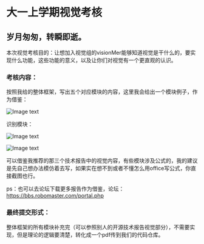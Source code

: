 # 大一上学期视觉考核

## 岁月匆匆，转瞬即逝。

本次视觉考核目的：让想加入视觉组的visionMer能够知道视觉是干什么的，要实现什么功能，这些功能的意义，以及让你们对视觉有一个更直观的认识。

### 考核内容：

按照我给的整体框架，写出五个对应模块的内容，这里我会给出一个模块例子，作为借鉴：

![Image text](https://gitee.com/leeopp/leecpp/raw/master/%E7%AC%AC%E4%B8%80%E5%AD%A6%E5%B9%B4%E8%80%83%E6%A0%B8/%E5%9B%BE%E7%89%87/allStruct.png)

识别模块：

![Image text](https://gitee.com/leeopp/leecpp/raw/master/%E7%AC%AC%E4%B8%80%E5%AD%A6%E5%B9%B4%E8%80%83%E6%A0%B8/%E5%9B%BE%E7%89%87/%E8%AF%86%E5%88%AB%E6%A8%A1%E5%9D%97%E4%B8%80.png)

![Image text](https://gitee.com/leeopp/leecpp/raw/master/%E7%AC%AC%E4%B8%80%E5%AD%A6%E5%B9%B4%E8%80%83%E6%A0%B8/%E5%9B%BE%E7%89%87/%E8%AF%86%E5%88%AB%E6%A8%A1%E5%9D%97%E4%BA%8C.png)

可以借鉴我推荐的那三个技术报告中的视觉内容，有些模块涉及公式的，我的建议是先自己想办法模仿着去写，如果实在想不到或者不懂怎么用office写公式，你直接截图也行。

ps：也可以去论坛下载更多报告作为借鉴，论坛：https://bbs.robomaster.com/portal.php

### 最终提交形式：

整体框架的所有模块补充完（可以参照别人的开源技术报告视觉部分），不需要实现，但是理论的逻辑要清楚，转化成一个pdf传到我们的代码仓库。

